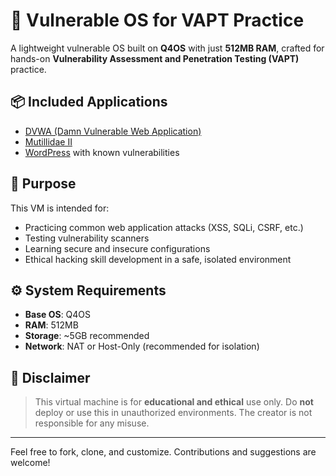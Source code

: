 # 🔐 Vulnerable OS for VAPT Practice

A lightweight vulnerable OS built on **Q4OS** with just **512MB RAM**, crafted for hands-on **Vulnerability Assessment and Penetration Testing (VAPT)** practice.

## 📦 Included Applications

- [DVWA (Damn Vulnerable Web Application)](http://www.dvwa.co.uk/)
- [Mutillidae II](https://owasp.org/www-project-mutillidae-ii/)
- [WordPress](https://wordpress.org/) with known vulnerabilities

## 🧪 Purpose

This VM is intended for:

- Practicing common web application attacks (XSS, SQLi, CSRF, etc.)
- Testing vulnerability scanners
- Learning secure and insecure configurations
- Ethical hacking skill development in a safe, isolated environment

## ⚙️ System Requirements

- **Base OS**: Q4OS  
- **RAM**: 512MB  
- **Storage**: ~5GB recommended  
- **Network**: NAT or Host-Only (recommended for isolation)

## 🚨 Disclaimer

> This virtual machine is for **educational and ethical** use only. Do **not** deploy or use this in unauthorized environments. The creator is not responsible for any misuse.

---

Feel free to fork, clone, and customize. Contributions and suggestions are welcome!

